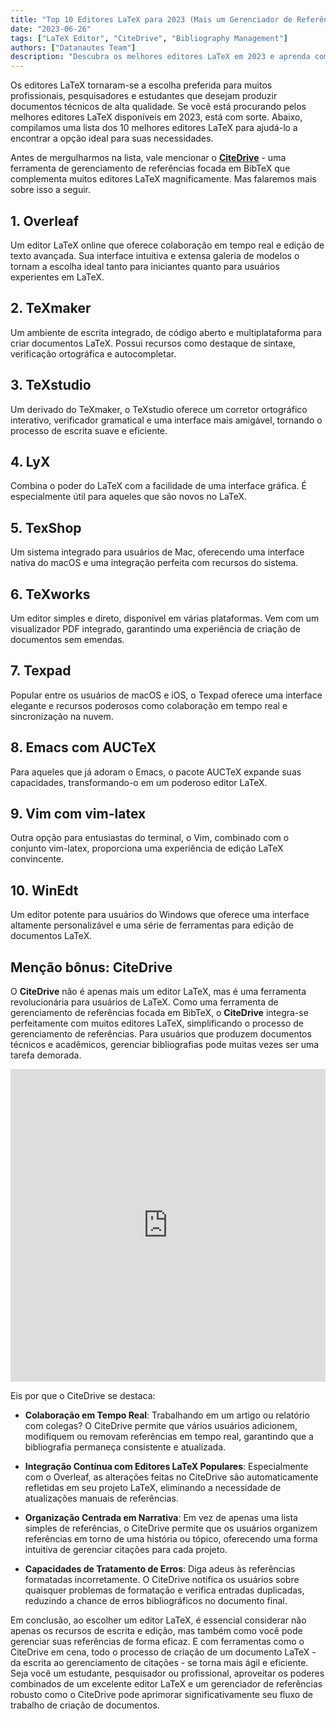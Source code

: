 ```yaml
---
title: "Top 10 Editores LaTeX para 2023 (Mais um Gerenciador de Referências Revolucionário)"
date: "2023-06-26"
tags: ["LaTeX Editor", "CiteDrive", "Bibliography Management"]
authors: ["Datanautes Team"]
description: "Descubra os melhores editores LaTeX em 2023 e aprenda como a integração de ferramentas de gerenciamento de referências como o CiteDrive pode aprimorar seu processo de criação de documentos."
---
```


Os editores LaTeX tornaram-se a escolha preferida para muitos profissionais, pesquisadores e estudantes que desejam produzir documentos técnicos de alta qualidade. Se você está procurando pelos melhores editores LaTeX disponíveis em 2023, está com sorte. Abaixo, compilamos uma lista dos 10 melhores editores LaTeX para ajudá-lo a encontrar a opção ideal para suas necessidades.

Antes de mergulharmos na lista, vale mencionar o **[CiteDrive](https://www.citedrive.com/)** - uma ferramenta de gerenciamento de referências focada em BibTeX que complementa muitos editores LaTeX magnificamente. Mas falaremos mais sobre isso a seguir.

## 1. Overleaf

Um editor LaTeX online que oferece colaboração em tempo real e edição de texto avançada. Sua interface intuitiva e extensa galeria de modelos o tornam a escolha ideal tanto para iniciantes quanto para usuários experientes em LaTeX.

## 2. TeXmaker

Um ambiente de escrita integrado, de código aberto e multiplataforma para criar documentos LaTeX. Possui recursos como destaque de sintaxe, verificação ortográfica e autocompletar.

## 3. TeXstudio

Um derivado do TeXmaker, o TeXstudio oferece um corretor ortográfico interativo, verificador gramatical e uma interface mais amigável, tornando o processo de escrita suave e eficiente.

## 4. LyX

Combina o poder do LaTeX com a facilidade de uma interface gráfica. É especialmente útil para aqueles que são novos no LaTeX.

## 5. TexShop

Um sistema integrado para usuários de Mac, oferecendo uma interface nativa do macOS e uma integração perfeita com recursos do sistema.

## 6. TeXworks

Um editor simples e direto, disponível em várias plataformas. Vem com um visualizador PDF integrado, garantindo uma experiência de criação de documentos sem emendas.

## 7. Texpad

Popular entre os usuários de macOS e iOS, o Texpad oferece uma interface elegante e recursos poderosos como colaboração em tempo real e sincronização na nuvem.

## 8. Emacs com AUCTeX

Para aqueles que já adoram o Emacs, o pacote AUCTeX expande suas capacidades, transformando-o em um poderoso editor LaTeX.

## 9. Vim com vim-latex

Outra opção para entusiastas do terminal, o Vim, combinado com o conjunto vim-latex, proporciona uma experiência de edição LaTeX convincente.

## 10. WinEdt

Um editor potente para usuários do Windows que oferece uma interface altamente personalizável e uma série de ferramentas para edição de documentos LaTeX.

## Menção bônus: CiteDrive

O **CiteDrive** não é apenas mais um editor LaTeX, mas é uma ferramenta revolucionária para usuários de LaTeX. Como uma ferramenta de gerenciamento de referências focada em BibTeX, o **CiteDrive** integra-se perfeitamente com muitos editores LaTeX, simplificando o processo de gerenciamento de referências. Para usuários que produzem documentos técnicos e acadêmicos, gerenciar bibliografias pode muitas vezes ser uma tarefa demorada. 

<iframe width="100%" height="500" src="https://www.youtube.com/embed/bHD94qM0vyg?si=UPPfnUF9kpY3PnYN" title="YouTube video player" frameborder="0" allow="accelerometer; autoplay; clipboard-write; encrypted-media; gyroscope; picture-in-picture; web-share" allowfullscreen></iframe>


Eis por que o CiteDrive se destaca:

- **Colaboração em Tempo Real**: Trabalhando em um artigo ou relatório com colegas? O CiteDrive permite que vários usuários adicionem, modifiquem ou removam referências em tempo real, garantindo que a bibliografia permaneça consistente e atualizada.

- **Integração Contínua com Editores LaTeX Populares**: Especialmente com o Overleaf, as alterações feitas no CiteDrive são automaticamente refletidas em seu projeto LaTeX, eliminando a necessidade de atualizações manuais de referências.

- **Organização Centrada em Narrativa**: Em vez de apenas uma lista simples de referências, o CiteDrive permite que os usuários organizem referências em torno de uma história ou tópico, oferecendo uma forma intuitiva de gerenciar citações para cada projeto.

- **Capacidades de Tratamento de Erros**: Diga adeus às referências formatadas incorretamente. O CiteDrive notifica os usuários sobre quaisquer problemas de formatação e verifica entradas duplicadas, reduzindo a chance de erros bibliográficos no documento final.

Em conclusão, ao escolher um editor LaTeX, é essencial considerar não apenas os recursos de escrita e edição, mas também como você pode gerenciar suas referências de forma eficaz. E com ferramentas como o CiteDrive em cena, todo o processo de criação de um documento LaTeX - da escrita ao gerenciamento de citações - se torna mais ágil e eficiente. Seja você um estudante, pesquisador ou profissional, aproveitar os poderes combinados de um excelente editor LaTeX e um gerenciador de referências robusto como o CiteDrive pode aprimorar significativamente seu fluxo de trabalho de criação de documentos.
